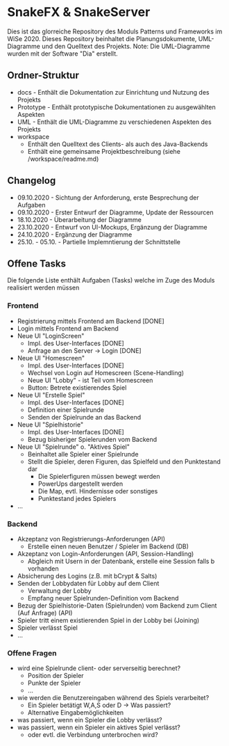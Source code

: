# SnakeFX & SnakeServer
Dies ist das glorreiche Repository des Moduls Patterns und Frameworks im WiSe 2020.
Dieses Repository beinhaltet die Planungsdokumente, UML-Diagramme und den Quelltext des Projekts.
Note: Die UML-Diagramme wurden mit der Software "Dia" erstellt.

## Ordner-Struktur
- docs - Enthält die Dokumentation zur Einrichtung und Nutzung des Projekts
- Prototype - Enthält prototypische Dokumentationen zu ausgewählten Aspekten
- UML - Enthält die UML-Diagramme zu verschiedenen Aspekten des Projekts
- workspace 
  - Enthält den Quelltext des Clients- als auch des Java-Backends
  - Enthält eine gemeinsame Projektbeschreibung (siehe /workspace/readme.md)

## Changelog
- 09.10.2020 - Sichtung der Anforderung, erste Besprechung der Aufgaben
- 09.10.2020 - Erster Entwurf der Diagramme, Update der Ressourcen
- 18.10.2020 - Überarbeitung der Diagramme
- 23.10.2020 - Entwurf von UI-Mockups, Ergänzung der Diagramme
- 24.10.2020 - Ergänzung der Diagramme
- 25.10. - 05.10. - Partielle Implemntierung der Schnittstelle

## Offene Tasks
Die folgende Liste enthält Aufgaben (Tasks) welche im Zuge des Moduls realisiert werden müssen

### Frontend
- Registrierung mittels Frontend am Backend [DONE]
- Login mittels Frontend am Backend 
- Neue UI "LoginScreen"
  - Impl. des User-Interfaces [DONE]
  - Anfrage an den Server -> Login [DONE]
- Neue UI "Homescreen"
  - Impl. des User-Interfaces [DONE]
  - Wechsel von Login auf Homescreen (Scene-Handling)
  - Neue UI "Lobby" - ist Teil vom Homescreen
  - Button: Betrete existierendes Spiel
- Neue UI "Erstelle Spiel" 
  - Impl. des User-Interfaces [DONE]
  - Definition einer Spielrunde
  - Senden der Spielrunde an das Backend
- Neue UI "Spielhistorie"
  - Impl. des User-Interfaces [DONE]
  - Bezug bisheriger Spielerunden vom Backend
- Neue UI "Spielrunde" o. "Aktives Spiel"
  - Beinhaltet alle Spieler einer Spielrunde
  - Stellt die Spieler, deren Figuren, das Spielfeld und den Punktestand dar 
    - Die Spielerfiguren müssen bewegt werden
    - PowerUps dargestellt werden
    - Die Map, evtl. Hindernisse oder sonstiges
    - Punktestand jedes Spielers
- ...

### Backend
- Akzeptanz von Registrierungs-Anforderungen (API)
  - Erstelle einen neuen Benutzer / Spieler im Backend (DB)
- Akzeptanz von Login-Anforderungen (API, Session-Handling)
  - Abgleich mit Usern in der Datenbank, erstelle eine Session falls b vorhanden
- Absicherung des Logins (z.B. mit bCrypt & Salts)
- Senden der Lobbydaten für Lobby auf dem Client
  - Verwaltung der Lobby
  - Empfang neuer Spielrunden-Definition vom Backend
- Bezug der Spielhistorie-Daten (Spielrunden) vom Backend zum Client (Auf Anfrage) (API)
- Spieler tritt einem existierenden Spiel in der Lobby bei (Joining)
- Spieler verlässt Spiel
- ...


### Offene Fragen
- wird eine Spielrunde client- oder serverseitig berechnet?
  - Position der Spieler
  - Punkte der Spieler
  - ...
- wie werden die Benutzereingaben während des Spiels verarbeitet?
  - Ein Spieler betätigt W,A,S oder D -> Was passiert?
  - Alternative Eingabemöglichkeiten
- was passiert, wenn ein Spieler die Lobby verlässt?
- was passiert, wenn ein Spieler ein aktives Spiel verlässt?
  - oder evtl. die Verbindung unterbrochen wird?
 
